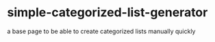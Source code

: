 # simple-categorized-list-generator
a base page to be able to create categorized lists manually quickly 
